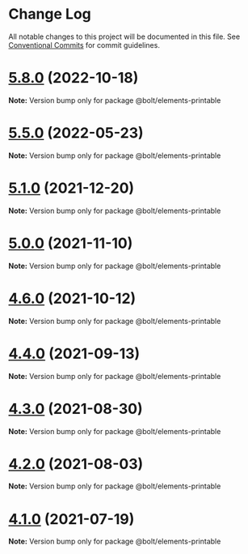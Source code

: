 # Change Log

All notable changes to this project will be documented in this file.
See [Conventional Commits](https://conventionalcommits.org) for commit guidelines.

# [5.8.0](https://github.com/boltdesignsystem/bolt/tree/master/packages/elements/bolt-printable/compare/v5.7.5...v5.8.0) (2022-10-18)

**Note:** Version bump only for package @bolt/elements-printable





# [5.5.0](https://github.com/boltdesignsystem/bolt/tree/master/packages/elements/bolt-printable/compare/v5.4.0...v5.5.0) (2022-05-23)

**Note:** Version bump only for package @bolt/elements-printable





# [5.1.0](https://github.com/boltdesignsystem/bolt/tree/master/packages/elements/bolt-printable/compare/v5.0.1...v5.1.0) (2021-12-20)

**Note:** Version bump only for package @bolt/elements-printable





# [5.0.0](https://github.com/boltdesignsystem/bolt/tree/master/packages/elements/bolt-printable/compare/v4.7.0...v5.0.0) (2021-11-10)

**Note:** Version bump only for package @bolt/elements-printable





# [4.6.0](https://github.com/boltdesignsystem/bolt/tree/master/packages/elements/bolt-printable/compare/v4.5.1...v4.6.0) (2021-10-12)

**Note:** Version bump only for package @bolt/elements-printable





# [4.4.0](https://github.com/boltdesignsystem/bolt/tree/master/packages/elements/bolt-printable/compare/v4.3.0...v4.4.0) (2021-09-13)

**Note:** Version bump only for package @bolt/elements-printable





# [4.3.0](https://github.com/boltdesignsystem/bolt/tree/master/packages/elements/bolt-printable/compare/v4.2.3...v4.3.0) (2021-08-30)

**Note:** Version bump only for package @bolt/elements-printable





# [4.2.0](https://github.com/boltdesignsystem/bolt/tree/master/packages/elements/bolt-printable/compare/v4.1.1...v4.2.0) (2021-08-03)

**Note:** Version bump only for package @bolt/elements-printable





# [4.1.0](https://github.com/boltdesignsystem/bolt/tree/master/packages/elements/bolt-printable/compare/v4.0.2...v4.1.0) (2021-07-19)

**Note:** Version bump only for package @bolt/elements-printable
